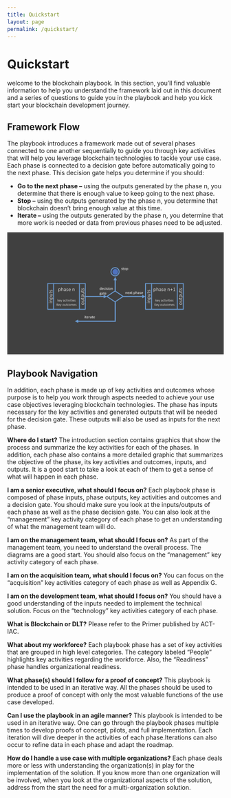 ```yaml
---
title: Quickstart
layout: page
permalink: /quickstart/
---
```


# Quickstart
welcome to the blockchain playbook. In this section, you’ll find valuable information to help you understand the framework laid out in this document and a series of questions to guide you in the playbook and help you kick start your blockchain development journey.

## Framework Flow
The playbook introduces a framework made out of several phases connected to one another sequentially to guide you through key activities that will help you leverage blockchain technologies to tackle your use case. 
Each phase is connected to a decision gate before automatically going to the next phase. This decision gate helps you determine if you should:

 - **Go to the next phase –** using the outputs generated by the phase n, you determine that there is enough value to keep going to the next phase.
 - **Stop –** using the outputs generated by the phase n, you determine that blockchain doesn’t bring enough value at this time.
 - **Iterate –** using the outputs generated by the phase n, you determine that more work is needed or data from previous phases need to be adjusted.

![Playbook Phases](../assets/img/playbook/playbook-process-phase-flow.png)

## Playbook Navigation
In addition, each phase is made up of key activities and outcomes whose purpose is to help you work through aspects needed to achieve your use case objectives leveraging blockchain technologies. The phase has inputs necessary for the key activities and generated outputs that will be needed for the decision gate. These outputs will also be used as inputs for the next phase.

**Where do I start?**
The introduction section contains graphics that show the process and summarize the key activities for each of the phases. In addition, each phase also contains a more detailed graphic that summarizes the objective of the phase, its key activities and outcomes, inputs, and outputs. It is a good start to take a look at each of them to get a sense of what will happen in each phase.

**I am a senior executive, what should I focus on?**
Each playbook phase is composed of phase inputs, phase outputs, key activities and outcomes and a decision gate. You should make sure you look at the inputs/outputs of each phase as well as the phase decision gate. You can also look at the “management” key activity category of each phase to get an understanding of what the management team will do.

**I am on the management team, what should I focus on?**
As part of the management team, you need to understand the overall process. The diagrams are a good start. You should also focus on the “management” key activity category of each phase.

**I am on the acquisition team, what should I focus on?**
You can focus on the “acquisition” key activities category of each phase as well as Appendix G.

**I am on the development team, what should I focus on?**
You should have a good understanding of the inputs needed to implement the technical solution. Focus on the “technology” key activities category of each phase.

**What is Blockchain or DLT?**
Please refer to the Primer published by ACT-IAC.

**What about my workforce?**
Each playbook phase has a set of key activities that are grouped in high level categories. The category labeled “People” highlights key activities regarding the workforce. Also, the “Readiness” phase handles organizational readiness.

**What phase(s) should I follow for a proof of concept?**
This playbook is intended to be used in an iterative way. All the phases should be used to produce a proof of concept with only the most valuable functions of the use case developed.

**Can I use the playbook in an agile manner?**
This playbook is intended to be used in an iterative way. One can go through the playbook phases multiple times to develop proofs of concept, pilots, and full implementation. Each iteration will dive deeper in the activities of each phase.Iterations can also occur to refine data in each phase and adapt the roadmap.

**How do I handle a use case with multiple organizations?**
Each phase deals more or less with understanding the organization(s) in play for the implementation of the solution. If you know more than one organization will be involved, when you look at the organizational aspects of the solution, address from the start the need for a multi-organization solution.

